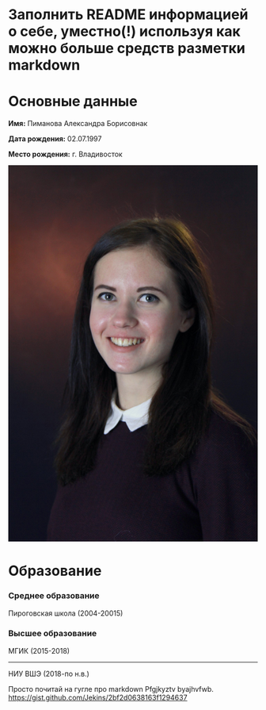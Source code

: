 # Заполнить README информацией о себе, уместно(!) используя как можно больше средств разметки markdown 
# Основные данные
**Имя:** Пиманова Александра Борисовнак

**Дата рождения:** 02.07.1997

**Место рождения:** г. Владивосток

![Этоя](https://github.com/pimanovaab/hw1/blob/master/QHm61a_l6ng.jpg)

# Образование
### Среднее образование
Пироговская школа (2004-20015)
### Высшее образование
МГИК (2015-2018)
***
НИУ ВШЭ (2018-по н.в.)


Просто почитай на гугле про markdown 
Pfgjkyztv byajhvfwb.
https://gist.github.com/Jekins/2bf2d0638163f1294637
